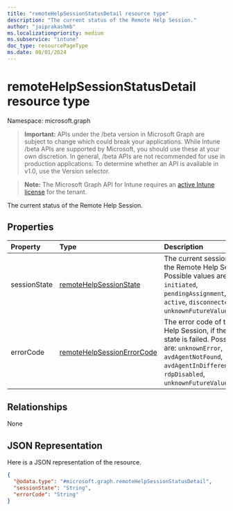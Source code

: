 ```yaml
---
title: "remoteHelpSessionStatusDetail resource type"
description: "The current status of the Remote Help Session."
author: "jaiprakashmb"
ms.localizationpriority: medium
ms.subservice: "intune"
doc_type: resourcePageType
ms.date: 08/01/2024
---
```


# remoteHelpSessionStatusDetail resource type

Namespace: microsoft.graph

> **Important:** APIs under the /beta version in Microsoft Graph are subject to change which could break your applications. While Intune /beta APIs are supported by Microsoft, you should use these at your own discretion. In general, /beta APIs are not recommended for use in production applications. To determine whether an API is available in v1.0, use the Version selector.

> **Note:** The Microsoft Graph API for Intune requires an [active Intune license](https://go.microsoft.com/fwlink/?linkid=839381) for the tenant.

The current status of the Remote Help Session.

## Properties
|Property|Type|Description|
|:---|:---|:---|
|sessionState|[remoteHelpSessionState](../resources/intune-remoteassistance-remotehelpsessionstate.md)|The current session state of the Remote Help Session. Possible values are: `none`, `initiated`, `pendingAssignment`, `ready`, `active`, `disconnected`, `failed`, `unknownFutureValue`.|
|errorCode|[remoteHelpSessionErrorCode](../resources/intune-remoteassistance-remotehelpsessionerrorcode.md)|The error code of the Remote Help Session, if the session state is failed. Possible values are: `unknownError`, `avdAgentNotFound`, `avdAgentInDifferentHostPool`, `rdpDisabled`, `unknownFutureValue`.|

## Relationships
None

## JSON Representation
Here is a JSON representation of the resource.
<!-- {
  "blockType": "resource",
  "@odata.type": "microsoft.graph.remoteHelpSessionStatusDetail"
}
-->
``` json
{
  "@odata.type": "#microsoft.graph.remoteHelpSessionStatusDetail",
  "sessionState": "String",
  "errorCode": "String"
}
```